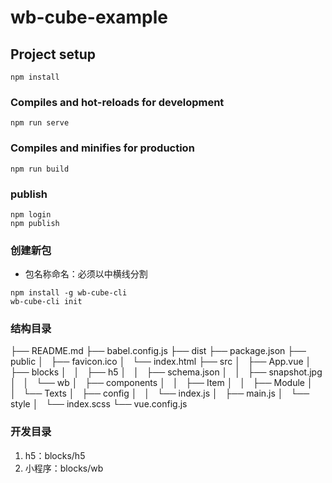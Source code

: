 # wb-cube-example

## Project setup
```
npm install
```

### Compiles and hot-reloads for development
```
npm run serve
```

### Compiles and minifies for production
```
npm run build
```
### publish
```
npm login
npm publish
```

### 创建新包
* 包名称命名：必须以中横线分割
```
npm install -g wb-cube-cli
wb-cube-cli init
```
### 结构目录
├── README.md
├── babel.config.js
├── dist
├── package.json
├── public
│   ├── favicon.ico
│   └── index.html
├── src
│   ├── App.vue
│   ├── blocks
│   │   ├── h5
│   │   ├── schema.json
│   │   ├── snapshot.jpg
│   │   └── wb
│   ├── components
│   │   ├── Item
│   │   ├── Module
│   │   └── Texts
│   ├── config
│   │   └── index.js
│   ├── main.js
│   └── style
│       └── index.scss
└── vue.config.js

### 开发目录
1. h5：blocks/h5
2. 小程序：blocks/wb


